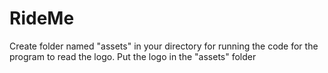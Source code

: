# RideMe

Create folder named "assets" in your directory for running the code for the program to read the logo.
Put the logo in the "assets" folder
